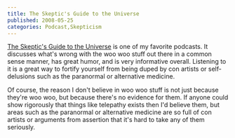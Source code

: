 ```yaml
---
title: The Skeptic's Guide to the Universe
published: 2008-05-25
categories: Podcast,Skepticism
---
```


[The Skeptic's Guide to the Universe](https://www.theskepticsguide.org/) is one of my favorite podcasts.
It discusses what's wrong with the woo woo stuff out there in a common sense manner,
has great humor, and is very informative overall.
Listening to it is a great way to fortify yourself
from being duped by con artists or self-delusions such as the paranormal or alternative medicine.

Of course, the reason I don't believe in woo woo stuff is not just because they're woo woo,
but because there's no evidence for them.
If anyone could show rigorously that things like telepathy exists then I'd believe them,
but areas such as the paranormal or alternative medicine are so full of con artists
or arguments from assertion that it's hard to take any of them seriously.
